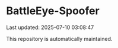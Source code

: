 # BattleEye-Spoofer

Last updated: 2025-07-10 03:08:47

This repository is automatically maintained.
